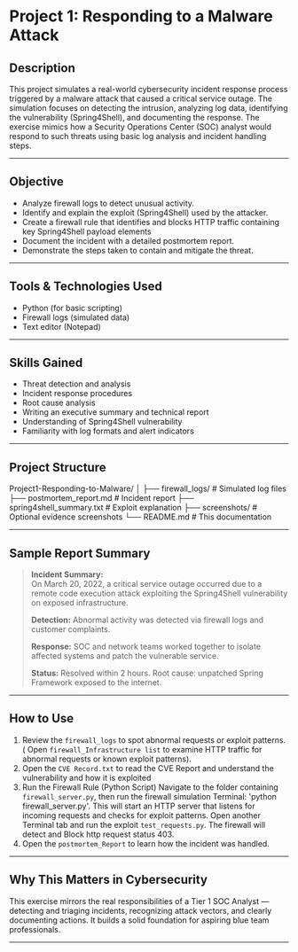 # Project 1: Responding to a Malware Attack

## Description

This project simulates a real-world cybersecurity incident response process triggered by a malware attack that caused a critical service outage. The simulation focuses on detecting the intrusion, analyzing log data, identifying the vulnerability (Spring4Shell), and documenting the response. The exercise mimics how a Security Operations Center (SOC) analyst would respond to such threats using basic log analysis and incident handling steps.

---

## Objective

- Analyze firewall logs to detect unusual activity.
- Identify and explain the exploit (Spring4Shell) used by the attacker.
- Create a firewall rule that identifies and blocks HTTP traffic containing key Spring4Shell payload elements
- Document the incident with a detailed postmortem report.
- Demonstrate the steps taken to contain and mitigate the threat.

---

## Tools & Technologies Used

- Python (for basic scripting)
- Firewall logs (simulated data)
- Text editor (Notepad)

---

## Skills Gained

- Threat detection and analysis
- Incident response procedures
- Root cause analysis
- Writing an executive summary and technical report
- Understanding of Spring4Shell vulnerability
- Familiarity with log formats and alert indicators

---

## Project Structure
Project1-Responding-to-Malware/
│
├── firewall_logs/ # Simulated log files
├── postmortem_report.md # Incident report
├── spring4shell_summary.txt # Exploit explanation
├── screenshots/ # Optional evidence screenshots
└── README.md # This documentation


---

## Sample Report Summary

> **Incident Summary:**  
> On March 20, 2022, a critical service outage occurred due to a remote code execution attack exploiting the Spring4Shell vulnerability on exposed infrastructure.  
>  
> **Detection:** Abnormal activity was detected via firewall logs and customer complaints.  
>  
> **Response:** SOC and network teams worked together to isolate affected systems and patch the vulnerable service.  
>  
> **Status:** Resolved within 2 hours. Root cause: unpatched Spring Framework exposed to the internet.

---

## How to Use

1. Review the `firewall_logs` to spot abnormal requests or exploit patterns. ( Open `firewall_Infrastructure list` to examine HTTP traffic for abnormal requests or known exploit patterns).
2. Open the `CVE Record.txt` to read the CVE Report and understand the vulnerability and how it is exploited
3. Run the Firewall Rule (Python Script) Navigate to the folder containing `firewall_server.py`, then run the firewall simulation Terminal: 'python firewall_server.py'. This will start an HTTP server that listens for incoming requests and checks for exploit patterns. Open another Terminal tab and run the exploit `test_requests.py`. The firewall will detect and Block http request status 403.
4. Open the `postmortem_Report` to learn how the incident was handled.

---

## Why This Matters in Cybersecurity

This exercise mirrors the real responsibilities of a Tier 1 SOC Analyst — detecting and triaging incidents, recognizing attack vectors, and clearly documenting actions. It builds a solid foundation for aspiring blue team professionals.

---



